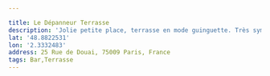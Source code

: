 ```yaml
---

title: Le Dépanneur Terrasse
description: 'Jolie petite place, terrasse en mode guinguette. Très sympa :) '
lat: '48.8822531'
lon: '2.3332483'
address: 25 Rue de Douai, 75009 Paris, France
tags: Bar,Terrasse
---
```

